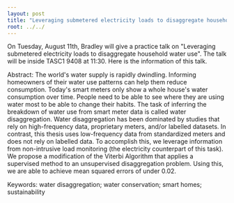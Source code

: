 ```yaml
---
layout: post
title: "Leveraging submetered electricity loads to disaggregate household water use"
root: ../../
---
```

On Tuesday, August 11th, Bradley will give a practice talk on "Leveraging submetered electricity loads to disaggregate household water use". The talk will be inside TASC1 9408 at 11:30. Here is the information of this talk.

Abstract:
The world's water supply is rapidly dwindling. Informing homeowners of their water use patterns can help them reduce consumption. Today's smart meters only show a whole house's water consumption over time. People need to be able to see where they are using water most to be able to change their habits. The task of inferring the breakdown of water use from smart meter data is called water disaggregation. Water disaggregation has been dominated by studies that rely on high-frequency data, proprietary meters, and/or labelled datasets. In contrast, this thesis uses low-frequency data from standardized meters and does not rely on labelled data. To accomplish this, we leverage information from non-intrusive load monitoring (the electricity counterpart of this task). We propose a modification of the Viterbi Algorithm that applies a supervised method to an unsupervised disaggregation problem. Using this, we are able to achieve mean squared errors of under 0.02.

Keywords: water disaggregation; water conservation; smart homes; sustainability

